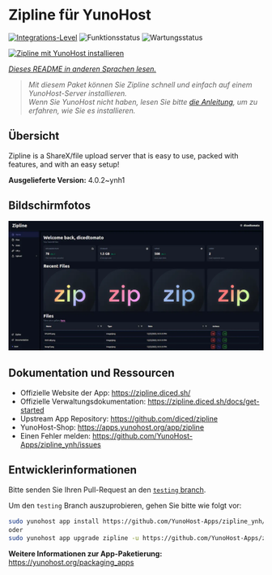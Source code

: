 <!--
N.B.: Diese README wurde automatisch von <https://github.com/YunoHost/apps/tree/master/tools/readme_generator> generiert.
Sie darf NICHT von Hand bearbeitet werden.
-->

# Zipline für YunoHost

[![Integrations-Level](https://apps.yunohost.org/badge/integration/zipline)](https://ci-apps.yunohost.org/ci/apps/zipline/)
![Funktionsstatus](https://apps.yunohost.org/badge/state/zipline)
![Wartungsstatus](https://apps.yunohost.org/badge/maintained/zipline)

[![Zipline mit YunoHost installieren](https://install-app.yunohost.org/install-with-yunohost.svg)](https://install-app.yunohost.org/?app=zipline)

*[Dieses README in anderen Sprachen lesen.](./ALL_README.md)*

> *Mit diesem Paket können Sie Zipline schnell und einfach auf einem YunoHost-Server installieren.*  
> *Wenn Sie YunoHost nicht haben, lesen Sie bitte [die Anleitung](https://yunohost.org/install), um zu erfahren, wie Sie es installieren.*

## Übersicht

Zipline is a ShareX/file upload server that is easy to use, packed with features, and with an easy setup! 

**Ausgelieferte Version:** 4.0.2~ynh1

## Bildschirmfotos

![Bildschirmfotos von Zipline](./doc/screenshots/screenshot.png)

## Dokumentation und Ressourcen

- Offizielle Website der App: <https://zipline.diced.sh/>
- Offizielle Verwaltungsdokumentation: <https://zipline.diced.sh/docs/get-started>
- Upstream App Repository: <https://github.com/diced/zipline>
- YunoHost-Shop: <https://apps.yunohost.org/app/zipline>
- Einen Fehler melden: <https://github.com/YunoHost-Apps/zipline_ynh/issues>

## Entwicklerinformationen

Bitte senden Sie Ihren Pull-Request an den [`testing` branch](https://github.com/YunoHost-Apps/zipline_ynh/tree/testing).

Um den `testing` Branch auszuprobieren, gehen Sie bitte wie folgt vor:

```bash
sudo yunohost app install https://github.com/YunoHost-Apps/zipline_ynh/tree/testing --debug
oder
sudo yunohost app upgrade zipline -u https://github.com/YunoHost-Apps/zipline_ynh/tree/testing --debug
```

**Weitere Informationen zur App-Paketierung:** <https://yunohost.org/packaging_apps>
